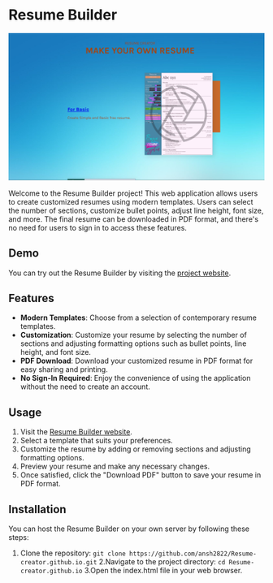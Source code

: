 # Resume Builder

![Project Screenshot](screenshot.png)

Welcome to the Resume Builder project! This web application allows users to create customized resumes using modern templates. Users can select the number of sections, customize bullet points, adjust line height, font size, and more. The final resume can be downloaded in PDF format, and there's no need for users to sign in to access these features.

## Demo

You can try out the Resume Builder by visiting the [project website](https://ansh2822.github.io/Resume-creator.github.io/).

## Features

- **Modern Templates**: Choose from a selection of contemporary resume templates.
- **Customization**: Customize your resume by selecting the number of sections and adjusting formatting options such as bullet points, line height, and font size.
- **PDF Download**: Download your customized resume in PDF format for easy sharing and printing.
- **No Sign-In Required**: Enjoy the convenience of using the application without the need to create an account.

## Usage

1. Visit the [Resume Builder website](https://ansh2822.github.io/Resume-creator.github.io/).
2. Select a template that suits your preferences.
3. Customize the resume by adding or removing sections and adjusting formatting options.
4. Preview your resume and make any necessary changes.
5. Once satisfied, click the "Download PDF" button to save your resume in PDF format.

## Installation

You can host the Resume Builder on your own server by following these steps:

1. Clone the repository:
   `git clone https://github.com/ansh2822/Resume-creator.github.io.git`
2.Navigate to the project directory:
`cd Resume-creator.github.io`
3.Open the index.html file in your web browser.

